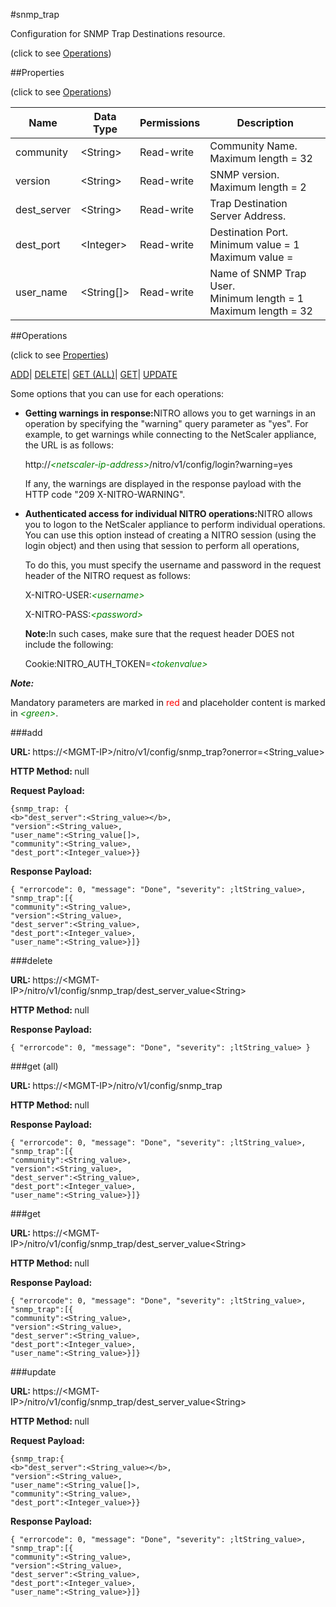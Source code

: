 #snmp_trap



Configuration for SNMP Trap Destinations resource.

<span>(click to see [Operations](#operations))</span>



##Properties 

<span>(click to see [Operations](#operations))</span>





<table><thead><tr><th>Name</th><th>Data Type</th><th>Permissions</th><th>Description</th></tr></thead><tbody><tr><td>community</td><td>&lt;String></td><td>Read-write</td><td>Community Name.<br>Maximum length = 32</td></tr><tr><td>version</td><td>&lt;String></td><td>Read-write</td><td>SNMP version.<br>Maximum length = 2</td></tr><tr><td>dest_server</td><td>&lt;String></td><td>Read-write</td><td>Trap Destination Server Address.</td></tr><tr><td>dest_port</td><td>&lt;Integer></td><td>Read-write</td><td>Destination Port.<br>Minimum value = 1<br>Maximum value =</td></tr><tr><td>user_name</td><td>&lt;String[]></td><td>Read-write</td><td>Name of SNMP Trap User.<br>Minimum length = 1<br>Maximum length = 32</td></tr></tbody></table>

##Operations 

<span>(click to see [Properties](#properties))</span>





[ADD](#add)| [DELETE](#delete)| [GET (ALL)](#get-all)| [GET](#get)| [UPDATE](#update)





Some options that you can use for each operations:

<ul><li><p><b>Getting warnings in response:</b>NITRO allows you to get warnings in an operation by specifying the "warning" query parameter as "yes". For example, to get warnings while connecting to the NetScaler appliance, the URL is as follows:</p><p>http://<span style="color:green;font-style:italic;">&lt;netscaler-ip-address&gt;</span>/nitro/v1/config/login?warning=yes</p><p>If any, the warnings are displayed in the response payload with the HTTP code "209 X-NITRO-WARNING".</p></li><li><p><b>Authenticated access for individual NITRO operations:</b>NITRO allows you to logon to the NetScaler appliance to perform individual operations. You can use this option instead of creating a NITRO session (using the login object) and then using that session to perform all operations,</p><p>To do this, you must specify the username and password in the request header of the NITRO request as follows:</p><p>X-NITRO-USER:<span style="color:green;font-style:italic;">&lt;username&gt;</span></p><p>X-NITRO-PASS:<span style="color:green;font-style:italic;">&lt;password&gt;</span></p><p><b>Note:</b>In such cases, make sure that the request header DOES not include the following:</p><p>Cookie:NITRO_AUTH_TOKEN=<span style="color:green;font-style:italic;">&lt;tokenvalue&gt;</span></p></li></ul>







***Note:*** 

Mandatory parameters are marked in <span style="color:#FF0000;">red</span> and placeholder content is marked in <span style="color:green;font-style:italic">&lt;green&gt;</span>.



###add







<b>URL: </b>https://&lt;MGMT-IP&gt;/nitro/v1/config/snmp_trap?onerror=&lt;String_value&gt;

<b>HTTP Method: </b>null

<b>Request Payload: </b>
```
{snmp_trap: {
<b>"dest_server":<String_value></b>,
"version":<String_value>,
"user_name":<String_value[]>,
"community":<String_value>,
"dest_port":<Integer_value>}}
```

<b>Response Payload: </b>
```
{ "errorcode": 0, "message": "Done", "severity": ;ltString_value>, "snmp_trap":[{
"community":<String_value>,
"version":<String_value>,
"dest_server":<String_value>,
"dest_port":<Integer_value>,
"user_name":<String_value>}]}
```







###delete







<b>URL: </b>https://&lt;MGMT-IP&gt;/nitro/v1/config/snmp_trap/dest_server_value&lt;String&gt;

<b>HTTP Method: </b>null

<b>Response Payload: </b>
```
{ "errorcode": 0, "message": "Done", "severity": ;ltString_value> }
```







###get (all)







<b>URL: </b>https://&lt;MGMT-IP&gt;/nitro/v1/config/snmp_trap

<b>HTTP Method: </b>null

<b>Response Payload: </b>
```
{ "errorcode": 0, "message": "Done", "severity": ;ltString_value>, "snmp_trap":[{
"community":<String_value>,
"version":<String_value>,
"dest_server":<String_value>,
"dest_port":<Integer_value>,
"user_name":<String_value>}]}
```







###get







<b>URL: </b>https://&lt;MGMT-IP&gt;/nitro/v1/config/snmp_trap/dest_server_value&lt;String&gt;

<b>HTTP Method: </b>null

<b>Response Payload: </b>
```
{ "errorcode": 0, "message": "Done", "severity": ;ltString_value>, "snmp_trap":[{
"community":<String_value>,
"version":<String_value>,
"dest_server":<String_value>,
"dest_port":<Integer_value>,
"user_name":<String_value>}]}
```







###update







<b>URL: </b>https://&lt;MGMT-IP&gt;/nitro/v1/config/snmp_trap/dest_server_value&lt;String&gt;

<b>HTTP Method: </b>null

<b>Request Payload: </b>
```
{snmp_trap:{
<b>"dest_server":<String_value></b>,
"version":<String_value>,
"user_name":<String_value[]>,
"community":<String_value>,
"dest_port":<Integer_value>}}
```

<b>Response Payload: </b>
```
{ "errorcode": 0, "message": "Done", "severity": ;ltString_value>, "snmp_trap":[{
"community":<String_value>,
"version":<String_value>,
"dest_server":<String_value>,
"dest_port":<Integer_value>,
"user_name":<String_value>}]}
```







